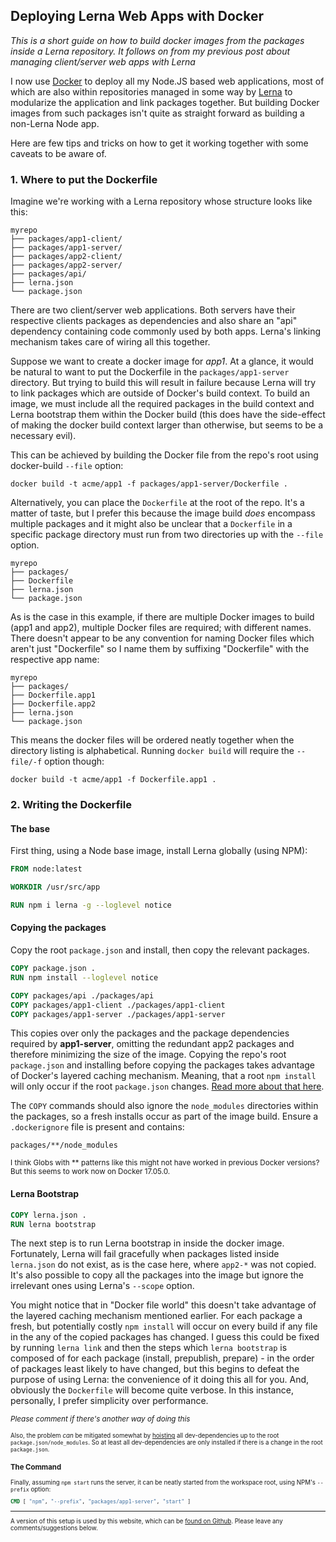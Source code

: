 ## Deploying Lerna Web Apps with Docker

*This is a short guide on how to build docker images from the packages inside
a Lerna repository. It follows on from my previous post about managing client/server web apps with Lerna*

I now use [Docker](https://docs.docker.com/) to deploy all my Node.JS based web applications, most of which are also within repositories managed in some way by [Lerna](https://github.com/lerna/lerna) to modularize the application and link packages together. But building Docker images from such packages isn't quite as straight forward as building a non-Lerna Node app.

Here are few tips and tricks on how to get it working together with some caveats to be aware of.

### 1. Where to put the Dockerfile

Imagine we're working with a Lerna repository whose structure looks like this:

```text
myrepo
├── packages/app1-client/
├── packages/app1-server/
├── packages/app2-client/
├── packages/app2-server/
├── packages/api/
├── lerna.json
└── package.json
```

There are two client/server web applications. Both servers have their respective clients packages as dependencies and also share an "api" dependency containing code commonly used by both apps. Lerna's linking mechanism takes care of wiring all this together.

Suppose we want to create a docker image for *app1*. At a glance, it would be natural to want to put the Dockerfile in the `packages/app1-server` directory. But trying to build this will result in failure because Lerna will try to link packages which are outside of Docker's build context. To build an image, we must include all the required packages in the build context and Lerna bootstrap them within the Docker build (this does have the side-effect of making the docker build context larger than otherwise, but seems to be a necessary evil).

This can be achieved by building the Docker file from the repo's root using docker-build `--file` option:

```shell
docker build -t acme/app1 -f packages/app1-server/Dockerfile .
```

Alternatively, you can place the `Dockerfile` at the root of the repo. It's a matter of taste, but I prefer this because the image build *does* encompass multiple packages and it might also be unclear that a `Dockerfile` in a specific package directory must run from two directories up with the `--file` option.

```text
myrepo
├── packages/
├── Dockerfile
├── lerna.json
└── package.json
```

As is the case in this example, if there are multiple Docker images to build (app1 and app2), multiple Docker files are required; with different names. There doesn't appear to be any convention for naming Docker files which aren't just "Dockerfile" so I name them by suffixing "Dockerfile" with the respective app name:

```text
myrepo
├── packages/
├── Dockerfile.app1
├── Dockerfile.app2
├── lerna.json
└── package.json
```

This means the docker files will be ordered neatly together when the directory listing is alphabetical. Running `docker build` will require the `--file/-f` option though:

```shell
docker build -t acme/app1 -f Dockerfile.app1 .
```

### 2. Writing the Dockerfile

#### The base

First thing, using a Node base image, install Lerna globally (using NPM):

```dockerfile
FROM node:latest

WORKDIR /usr/src/app

RUN npm i lerna -g --loglevel notice
```

#### Copying the packages

Copy the root `package.json` and install, then copy the relevant packages.

```dockerfile
COPY package.json .
RUN npm install --loglevel notice

COPY packages/api ./packages/api
COPY packages/app1-client ./packages/app1-client
COPY packages/app1-server ./packages/app1-server
```

This copies over only the packages and the package dependencies required by **app1-server**, omitting the redundant app2 packages and therefore minimizing the size of the image. Copying the repo's root `package.json` and installing before copying the packages takes advantage of Docker's layered caching mechanism. Meaning, that a root `npm install` will only occur if the root `package.json` changes. [Read more about that here](http://bitjudo.com/blog/2014/03/13/building-efficient-dockerfiles-node-dot-js/).

The `COPY` commands should also ignore the `node_modules` directories within the packages, so a fresh installs occur as part of the image build. Ensure a `.dockerignore` file is present and contains:

```text
packages/**/node_modules
```

<small>I think Globs with ** patterns like this might not have worked in previous Docker versions? But this seems to work now on Docker 17.05.0.</small>

#### Lerna Bootstrap

```dockerfile
COPY lerna.json .
RUN lerna bootstrap
```

The next step is to run Lerna bootstrap in inside the docker image. Fortunately, Lerna will fail gracefully when packages listed inside `lerna.json` do not exist, as is the case here, where `app2-*` was not copied. It's also possible to copy all the packages into the image but ignore the irrelevant ones using Lerna's `--scope` option.

You might notice that in "Docker file world" this doesn't take advantage of the layered caching mechanism mentioned earlier. For each package a fresh, but potentially costly `npm install` will occur on every build if any file in the any of the copied packages has changed. I guess this could be fixed by running `lerna link` and then the steps which `lerna bootstrap` is composed of for each package (install, prepublish, prepare) - in the order of packages least likely to have changed, but this begins to defeat the purpose of using Lerna: the convenience of it doing this all for you. And, obviously the `Dockerfile` will become quite verbose. In this instance, personally, I prefer simplicity over performance.

<small>*Please comment if there's another way of doing this*<small>

Also, the problem *can* be mitigated somewhat by [hoisting](https://github.com/lerna/lerna#--hoist-glob) all dev-dependencies up to the root `package.json/node_modules`. So at least all dev-dependencies are only installed if there is a change in the root `package.json`.

### The Command

Finally, assuming `npm start` runs the server, it can be neatly started from the workspace root, using NPM's `--prefix` option:

```dockerfile
CMD [ "npm", "--prefix", "packages/app1-server", "start" ]
```

----

A version of this setup is used by this website, which can be [found on Github](https://github.com/philmander/versatile). Please leave any comments/suggestions below.
